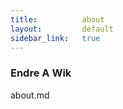 ```yaml
---
title:          about
layout:         default
sidebar_link:   true
---
```


### Endre A Wik

about.md